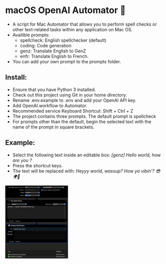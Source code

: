 # macOS OpenAI Automator 🤖

- A script for Mac Automator that allows you to perform spell checks or other text-related tasks within any application on Mac OS. 
- Availible prompts:
    - spellcheck: English spellchecker (default)
    - coding: Code generation
    - genz: Translate English to GenZ
    - enfr: Translate English to French.
- You can add your own prompt to the prompts folder.

## Install:

- Ensure that you have Python 3 installed.
- Check out this project using Git in your home directory.
- Rename .env.example to .env and add your OpenAI API key.
- Add OpenAI.workflow to Automator.
- Recommended service Keyboard Shortcut: Shift + Ctrl + Z
- The project contains three prompts. The default prompt is spellcheck 
- For prompts other than the default, begin the selected text with the name of the prompt in square brackets.


## Example: 
- Select the following text inside an editable box: _[genz] Hello world, how are you ?_
- Press the shortcut keys.
- The text will be replaced with: _Heyyy world, wassup? How ya vibin'? 😎🌍🤙_

<img src="workflow.png" width="200">
